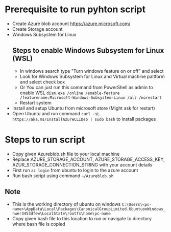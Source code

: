 # Prerequisite to run pyhton script
* Create Azure blob account https://azure.microsoft.com/
* Create Storage account
* Windows Subsystem for Linux
  ## Steps to enable Windows Subsystem for Linux (WSL)
  * In windows search type "Turn windows feature on or off" and select
  * Look for Windows Subsystem for Linux and Virtual machine paltform and select check box
  * Or You can just run this command from PowerShell as admin to enable WSL ```dism.exe /online /enable-feature /featurename:Microsoft-Windows-Subsystem-Linux /all /norestart```
  * Restart system
* Install and setup Ubuntu from microsoft store (Might ask for restart)
* Open Ubuntu and run command ```curl -sL https://aka.ms/InstallAzureCLIDeb | sudo bash``` to install packages

# Steps to run script
* Copy given Azureblob.sh file to your local machine
* Replace AZURE_STORAGE_ACCOUNT, AZURE_STORAGE_ACCESS_KEY, AZUR_STORAGE_CONNECTION_STRING with your account details
* First run ```az login``` from ubuntu to login to the azure account 
* Run bash script using command ```~/Azureblob.sh```

## Note 
* This is the working directory of ubuntu on windows ```C:\Users\<pc-name>\AppData\Local\Packages\CanonicalGroupLimited.UbuntuonWindows_hwer3453dfew\LocalState\rootfs\home\pc-name``` 
* Copy given bash file to this location to run or navigate to directory where bash file is copied
